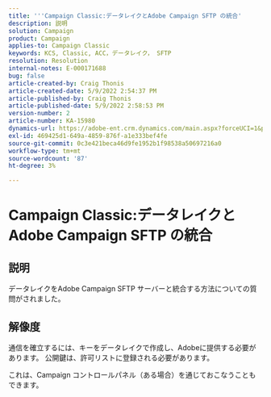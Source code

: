 ```yaml
---
title: '''Campaign Classic:データレイクとAdobe Campaign SFTP の統合'
description: 説明
solution: Campaign
product: Campaign
applies-to: Campaign Classic
keywords: KCS, Classic, ACC，データレイク， SFTP
resolution: Resolution
internal-notes: E-000171688
bug: false
article-created-by: Craig Thonis
article-created-date: 5/9/2022 2:54:37 PM
article-published-by: Craig Thonis
article-published-date: 5/9/2022 2:58:53 PM
version-number: 2
article-number: KA-15980
dynamics-url: https://adobe-ent.crm.dynamics.com/main.aspx?forceUCI=1&pagetype=entityrecord&etn=knowledgearticle&id=537447ec-a7cf-ec11-a7b5-00224809c196
exl-id: 469425d1-649a-4859-876f-a1e333bef4fe
source-git-commit: 0c3e421beca46d9fe1952b1f98538a50697216a0
workflow-type: tm+mt
source-wordcount: '87'
ht-degree: 3%

---
```


# Campaign Classic:データレイクとAdobe Campaign SFTP の統合

## 説明


データレイクをAdobe Campaign SFTP サーバーと統合する方法についての質問がされました。


## 解像度


通信を確立するには、キーをデータレイクで作成し、Adobeに提供する必要があります。 公開鍵は、許可リストに登録される必要があります。



これは、Campaign コントロールパネル（ある場合）を通じておこなうこともできます。
